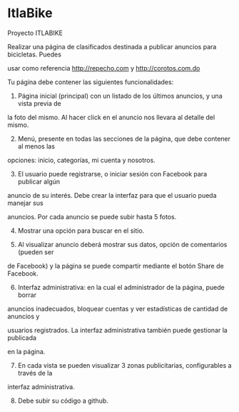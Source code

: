 # ItlaBike

Proyecto ITLABIKE

Realizar una página de clasificados destinada a publicar anuncios para bicicletas. Puedes

usar como referencia http://repecho.com y http://corotos.com.do

Tu página debe contener las siguientes funcionalidades:

1. Página inicial (principal) con un listado de los últimos anuncios, y una vista previa de

la foto del mismo. Al hacer click en el anuncio nos llevara al detalle del mismo.

2. Menú, presente en todas las secciones de la página, que debe contener al menos las

opciones: inicio, categorías, mi cuenta y nosotros.

3. El usuario puede registrarse, o iniciar sesión con Facebook para publicar algún

anuncio de su interés. Debe crear la interfaz para que el usuario pueda manejar sus

anuncios. Por cada anuncio se puede subir hasta 5 fotos.

4. Mostrar una opción para buscar en el sitio.

5. Al visualizar anuncio deberá mostrar sus datos, opción de comentarios (pueden ser

de Facebook) y la página se puede compartir mediante el botón Share de Facebook.

6. Interfaz administrativa: en la cual el administrador de la página, puede borrar

anuncios inadecuados, bloquear cuentas y ver estadísticas de cantidad de anuncios y

usuarios registrados. La interfaz administrativa también puede gestionar la publicada

en la página.

7. En cada vista se pueden visualizar 3 zonas publicitarias, configurables a través de la

interfaz administrativa.

8. Debe subir su código a github.